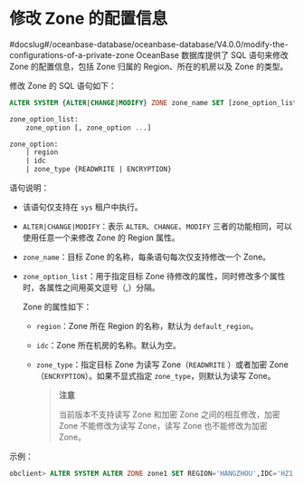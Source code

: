 # 修改 Zone 的配置信息
#docslug#/oceanbase-database/oceanbase-database/V4.0.0/modify-the-configurations-of-a-private-zone
OceanBase 数据库提供了 SQL 语句来修改 Zone 的配置信息，包括 Zone 归属的 Region、所在的机房以及 Zone 的类型。

修改 Zone 的 SQL 语句如下：

```sql
ALTER SYSTEM {ALTER|CHANGE|MODIFY} ZONE zone_name SET [zone_option_list]

zone_option_list:
    zone_option [, zone_option ...]

zone_option:
    | region
    | idc
    | zone_type {READWRITE | ENCRYPTION}
```

语句说明：

* 该语句仅支持在 `sys` 租户中执行。

* `ALTER|CHANGE|MODIFY`：表示 `ALTER`、`CHANGE`、`MODIFY` 三者的功能相同，可以使用任意一个来修改 Zone 的 Region 属性。

* `zone_name`：目标 Zone 的名称，每条语句每次仅支持修改一个 Zone。

* `zone_option_list`：用于指定目标 Zone 待修改的属性，同时修改多个属性时，各属性之间用英文逗号（,）分隔。

  Zone 的属性如下：
  
  * `region`：Zone 所在 Region 的名称，默认为 `default_region`。

  * `idc`：Zone 所在机房的名称。默认为空。

  * `zone_type`：指定目标 Zone 为读写 Zone（`READWRITE` ）或者加密 Zone（`ENCRYPTION`）。如果不显式指定 `zone_type`，则默认为读写 Zone。

    >**注意**
    >
    >当前版本不支持读写 Zone 和加密 Zone 之间的相互修改，加密 Zone 不能修改为读写 Zone，读写 Zone 也不能修改为加密 Zone。

示例：

```sql
obclient> ALTER SYSTEM ALTER ZONE zone1 SET REGION='HANGZHOU',IDC='HZ1';
```
